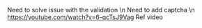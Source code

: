 Need to solve issue with the validation \n
Need to add captcha \n
https://youtube.com/watch?v=6-qcTsJ9Vag  Ref video
